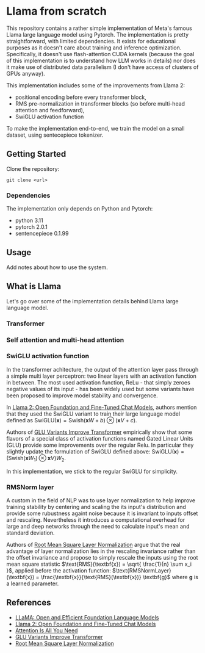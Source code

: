 # Llama from scratch

This repository contains a rather simple implementation of Meta's famous Llama large language model using Pytorch. The implementation is pretty straightforward, with limited dependencies. It exists for educational purposes as it doesn't care about training and inference optimization. Specifically, it doesn't use flash-attention CUDA kernels (because the goal of this implementation is to understand how LLM works in details) nor does it make use of distributed data parallelism (I don't have access of clusters of GPUs anyway).

This implementation includes some of the improvements from Llama 2:

- positional encoding before every transformer block,
- RMS pre-normalization in transformer blocks (so before multi-head attention and feedforward),
- SwiGLU activation function

To make the implementation end-to-end, we train the model on a small dataset, using sentecepiece tokenizer.

## Getting Started <a name = "getting_started"></a>

Clone the repository:

`git clone <url>`

### Dependencies

The implementation only depends on Python and Pytorch:

- python 3.11
- pytorch 2.0.1
- sentencepiece 0.1.99

## Usage <a name = "usage"></a>

Add notes about how to use the system.

## What is Llama

Let's go over some of the implementation details behind Llama large language model.

### Transformer

### Self attention and multi-head attention

### SwiGLU activation function

In the transformer achitecture, the output of the attention layer pass through a simple multi layer perceptron: two linear layers with an activation function in between. The most used activation function, ReLu - that simply zeroes negative values of its input - has been widely used but some variants have been proposed to improve model stability and convergence.

In [Llama 2: Open Foundation and Fine-Tuned Chat Models](https://arxiv.org/abs/2307.09288), authors mention that they used the SwiGLU variant to train their large language model defined as $` \text{SwiGLU}(\textbf{x}) = \text{Swish}(\textbf{x}W + b) \otimes (\textbf{x}V + c)  `$.

Authors of [GLU Variants Improve Transformer](https://arxiv.org/abs/2002.05202) empirically show that some flavors of a special class of activation functions named Gated Linear Units (GLU) provide some improvements over the regular Relu. In particular they slightly update the formulation of SwiGLU defined above: $` \text{SwiGLU}(\textbf{x}) = (\text{Swish}(\textbf{x}W_1) \otimes \textbf{x}V )W_2 `$.

In this implementation, we stick to the regular SwiGLU for simplicity.

### RMSNorm layer

A custom in the field of NLP was to use layer normalization to help improve training stability by centering and scaling the its input's distribution and provide some rubustness againt noise because it is invariant to inputs offset and rescaling. Nevertheless it introduces a computational overhead for large and deep networks through the need to calculate input's mean and standard deviation.

Authors of [Root Mean Square Layer Normalization](https://arxiv.org/abs/1910.07467) argue that the real advantage of layer normalization lies in the rescaling invariance rather than the offset invariance and propose to simply rescale the inputs using the root mean square statistic $`\text{RMS}(\textbf{x}) = \sqrt{ \frac{1}{n} \sum x_i }`$, applied before the activation function: $`\text{RMSNormLayer}(\textbf{x}) = \frac{\textbf{x}}{\text{RMS}(\textbf{x})} \textbf{g}`$ where $`\textbf{g}`$ is a learned parameter.

## References

- [LLaMA: Open and Efficient Foundation Language Models](https://arxiv.org/abs/2302.13971)
- [Llama 2: Open Foundation and Fine-Tuned Chat Models](https://arxiv.org/abs/2307.09288)
- [Attention Is All You Need](https://arxiv.org/abs/1706.03762)
- [GLU Variants Improve Transformer](https://arxiv.org/abs/2002.05202)
- [Root Mean Square Layer Normalization](https://arxiv.org/abs/1910.07467)
